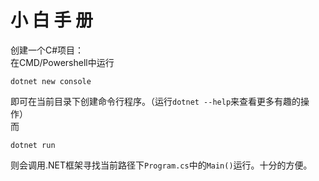 # 小 白 手 册
创建一个C#项目：<br>
在CMD/Powershell中运行
```
dotnet new console
```
即可在当前目录下创建命令行程序。（运行```dotnet --help```来查看更多有趣的操作）<br>
而
```
dotnet run
```
则会调用.NET框架寻找当前路径下```Program.cs```中的```Main()```运行。十分的方便。